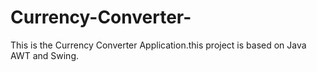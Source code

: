 # Currency-Converter-
This is the Currency Converter Application.this project is based on Java AWT and Swing.
